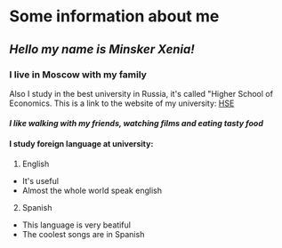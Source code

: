 # Some information about me
## *Hello my name is Minsker Xenia!*
### **I live in Moscow with my family**
Also I study in the best university in Russia, it's called "Higher School of Economics.
This is a link to the website of my university: [HSE](https://www.hse.ru/)
#### ***I like walking with my friends, watching films and eating tasty food***
####  I study foreign language at university:
1. English
  + It's useful
  + Almost the whole world speak english
2. Spanish
  + This language is very beatiful
  + The coolest songs are in Spanish

